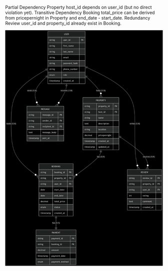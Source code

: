 Partial Dependency	Property	host_id depends on user_id (but no direct violation yet).
Transitive Dependency	Booking	total_price can be derived from pricepernight in Property and end_date - start_date.
Redundancy	Review	user_id and property_id already exist in Booking.

![Sample Image](ERD/ERDd.png)